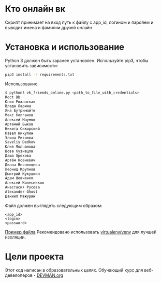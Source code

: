 # Кто онлайн вк

Скрипт принимает на вход путь к файлу с app_id, логином и паролем и выводит имена и фамилии друзей онлайн

# Установка и использование

Python 3 должен быть заранее установлен. Используйте pip3, чтобы установить зависимости:

```bash
pip3 install -r requirements.txt 
```

Использование:

```bash
$ python3 vk_friends_online.py <path_to_file_with_credentials>
Roct Bb
Юлия Рожанская
Влада Ларина
Яна Бутримайте
Макс Колганов
Алексей Наумов
Артемий Быков
Никита Сикорский
Павел Никулин
Элина Риянова
Saveliy Dedkov
Юлия Молчанова
Вова Кузнецов
Даша Орехова
Артём Ксеневич
Диана Веснянцева
Леонид Крупнов
Дмитрий Кукушкин
Адам Шевченко
Алексей Колесников
Анастасия Русова
Alexander Ghost
Даниил Мажурин
```

Файл должен выглядеть следующим образом:
```
<app_id>
<login>
<password>
```
[Пример файла](https://pastebin.com/raw/SshzM8yi)
Рекомендовано использовать [virtualenv/venv](https://devman.org/encyclopedia/pip/pip_virtualenv/) для лучшей изоляции.

# Цели проекта

Этот код написан в образовательных целях. Обучающий курс для веб-девелоперов - [DEVMAN.org](https://devman.org)

